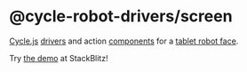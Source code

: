 <!-- This README.md is automatically generated. Edit the JSDoc comments in source code or the md files in docs/readmes/. -->

# @cycle-robot-drivers/screen

[Cycle.js](http://cycle.js.org/) [drivers](https://cycle.js.org/drivers.html) and action [components](https://cycle.js.org/components.html) for a [tablet robot face](https://github.com/mjyc/tablet-robot-face).

Try [the demo](https://stackblitz.com/edit/cycle-robot-drivers-demos-screen) at StackBlitz!
